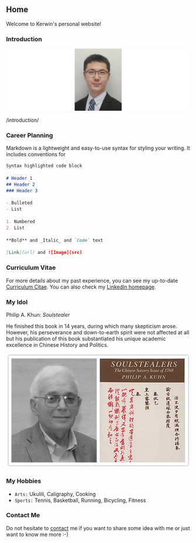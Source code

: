 ## Home

Welcome to Kerwin's personal website!



### Introduction

![me](/me.png)

/introduction/




### Career Planning

Markdown is a lightweight and easy-to-use syntax for styling your writing. It includes conventions for

```markdown
Syntax highlighted code block

# Header 1
## Header 2
### Header 3

- Bulleted
- List

1. Numbered
2. List

**Bold** and _Italic_ and `Code` text

[Link](url) and ![Image](src)
```


### Curriculum Vitae

For more details about my past experience, you can see my up-to-date [Curriculum Citae](/kerwinliao_cv.pdf). You can also check my [LinkedIn homepage](https://www.linkedin.com/in/kerwinlau/).



### My Idol

Philip A. Khun: _Soulstealer_

He finished this book in 14 years, during which many skepticism arose. However, his perseverance and down-to-earth spirit were not affected at all but his publication of this book substantiated his unique academic excellence in Chinese History and Politics.

![Philip](/philipkhunB.jpg)



### My Hobbies

- `Arts:` Ukulili, Caligraphy, Cooking
- `Sports:` Tennis, Basketball, Running, Bicycling, Fitness


### Contact Me

Do not hesitate to [contact](mailto:xiangliao@link.cuhk.edu.cn) me if you want to share some idea with me or just want to know me more :-)